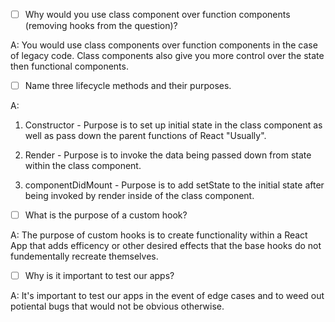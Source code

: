 - [ ] Why would you use class component over function components (removing hooks from the question)?

A: You would use class components over function components in the case of legacy code. Class components also give you more control over the state then functional components.

- [ ] Name three lifecycle methods and their purposes.

A:
1. Constructor - Purpose is to set up initial state in the class component as well as pass down the parent functions of React "Usually".

2. Render - Purpose is to invoke the data being passed down from state within the class component.

3. componentDidMount - Purpose is to add setState to the initial state after being invoked by render inside of the class component.

- [ ] What is the purpose of a custom hook?

A: The purpose of custom hooks is to create functionality within a React App that adds efficency or other desired effects that the base hooks do not fundementally recreate themselves.

- [ ] Why is it important to test our apps?

A: It's important to test our apps in the event of edge cases and to weed out potiental bugs that would not be obvious otherwise.